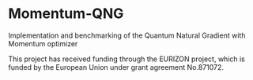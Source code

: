 # Momentum-QNG
Implementation and benchmarking of the Quantum Natural Gradient with Momentum optimizer

This project has received funding through the EURIZON project, which is funded by the European Union
under grant agreement No.871072.
